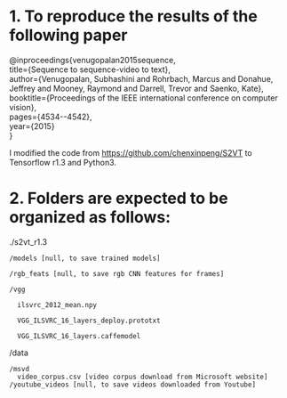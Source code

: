 # 1. To reproduce the results of the following paper  

@inproceedings{venugopalan2015sequence,  
  title={Sequence to sequence-video to text},  
  author={Venugopalan, Subhashini and Rohrbach, Marcus and Donahue, Jeffrey and Mooney, Raymond and Darrell, Trevor and Saenko, Kate},  
  booktitle={Proceedings of the IEEE international conference on computer vision},  
  pages={4534--4542},  
  year={2015}  
}  

I modified the code from https://github.com/chenxinpeng/S2VT to Tensorflow r1.3 and Python3.  

# 2. Folders are expected to be organized as follows:
  ./s2vt_r1.3  
  
    /models [null, to save trained models]  
    
    /rgb_feats [null, to save rgb CNN features for frames]  
    
    /vgg  
    
      ilsvrc_2012_mean.npy  
      
      VGG_ILSVRC_16_layers_deploy.prototxt  
      
      VGG_ILSVRC_16_layers.caffemodel  
      
  /data  
  
    /msvd
      video_corpus.csv [video corpus download from Microsoft website]
    /youtube_videos [null, to save videos downloaded from Youtube]

